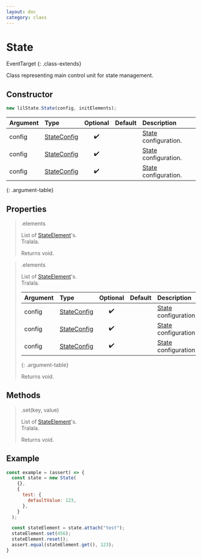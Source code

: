 ```yaml
---
layout: doc
category: class
---
```


# State

EventTarget
{: .class-extends}  

Class representing main control unit for state management.

## Constructor

```js
new lilState.State(config, initElements);
```  
  
| Argument | Type              | Optional | Default | Description                |
| :------- | :---------------- | :------: | :------ | :------------------------- |
| config   | [StateConfig](./) |    ✔️     |         | [State](./) configuration. |
| config   | [StateConfig](./) |    ✔️     |         | [State](./) configuration. |
| config   | [StateConfig](./) |    ✔️     |         | [State](./) configuration. |
{: .argument-table}

## Properties

> .elements
> 
> List of [StateElement](./)'s.  
> Tralala.
>
> Returns void.

> .elements
> 
> List of [StateElement](./)'s.  
> Tralala.
> 
> | Argument | Type              | Optional | Default | Description |
> | :------- | :---------------- | :------: | :------ | :---------- |
> | config   | [StateConfig](./) | ✔️       |         | [State](./) configuration.|
> | config   | [StateConfig](./) | ✔️       |         | [State](./) configuration.|
> | config   | [StateConfig](./) | ✔️       |         | [State](./) configuration.|
> {: .argument-table}
>
> Returns void.

## Methods

> .set(key, value)
> 
> List of [StateElement](./)'s.  
> Tralala.
>
> Returns void.

## Example

```js
const example = (assert) => {
  const state = new State(
    {},
    {
      test: {
        defaultValue: 123,
      },
    }
  );

  const stateElement = state.attach("test");
  stateElement.set(456);
  stateElement.reset();
  assert.equal(stateElement.get(), 123);
}
```